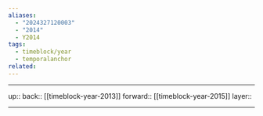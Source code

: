 ```yaml
---
aliases:
  - "2024327120003"
  - "2014"
  - Y2014
tags:
  - timeblock/year
  - temporalanchor
related:
---
```




***

up:: 
back:: [[timeblock-year-2013]]
forward:: [[timeblock-year-2015]]
layer:: 

***

